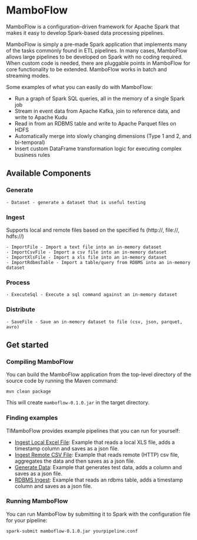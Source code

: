 # MamboFlow

MamboFlow is a configuration-driven framework for Apache Spark that makes it easy to develop Spark-based data processing pipelines.

MamboFlow is simply a pre-made Spark application that implements many of the tasks commonly found in ETL pipelines. In many cases, MamboFlow allows large pipelines to be developed on Spark with no coding required. When custom code is needed, there are pluggable points in MamboFlow for core functionality to be extended. MamboFlow works in batch and streaming modes.

Some examples of what you can easily do with MamboFlow:
- Run a graph of Spark SQL queries, all in the memory of a single Spark job
- Stream in event data from Apache Kafka, join to reference data, and write to Apache Kudu
- Read in from an RDBMS table and write to Apache Parquet files on HDFS
- Automatically merge into slowly changing dimensions (Type 1 and 2, and bi-temporal)
- Insert custom DataFrame transformation logic for executing complex business rules

## Available Components

### Generate
    - Dataset - generate a dataset that is useful testing
### Ingest
Supports local and remote files based on the specified fs (http://, file://, hdfs://)

    - ImportFile - Import a text file into an in-memory dataset
    - ImportCsvFile - Import a csv file into an in-memory dataset
    - ImportXlsFile - Import a xls file into an in-memory dataset
    - ImportRdbmsTable - Import a table/query from RDBMS into an in-memory dataset
### Process
    - ExecuteSql - Execute a sql command against an in-memory dataset
### Distribute
    - SaveFile - Save an in-memory dataset to file (csv, json, parquet, avro)
  
## Get started

### Compiling MamboFlow

You can build the MamboFlow application from the top-level directory of the source code by running the Maven command:

    mvn clean package

This will create `mamboflow-0.1.0.jar` in the target directory.

### Finding examples

TlMamboFlow provides example pipelines that you can run for yourself:

- [Ingest Local Excel File](examples/file-ingest-local-xls.conf): Example that reads a local XLS file, adds a timestamp column and saves as a json file.
- [Ingest Remote CSV File](examples/file-ingest-remote-csv.conf): Example that reads remote (HTTP) csv file, aggregates the data and then saves as a json file.
- [Generate Data](examples/generate-data.conf): Example that generates test data, adds a column and saves as a json file.
- [RDBMS Ingest](examples/rdbms-ingest.conf): Example that reads an rdbms table, adds a timestamp column and saves as a json file.

### Running MamboFlow

You can run MamboFlow by submitting it to Spark with the configuration file for your pipeline:

    spark-submit mamboflow-0.1.0.jar yourpipeline.conf

